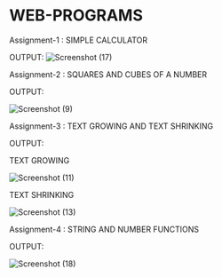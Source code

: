 # WEB-PROGRAMS

Assignment-1 : SIMPLE CALCULATOR

OUTPUT:
![Screenshot (17)](https://github.com/Patilapeksha/WEB-PROGRAMS/assets/136415491/77c8765e-b304-4793-8546-009d2a2fa5ea)


Assignment-2 : SQUARES AND CUBES OF A NUMBER

OUTPUT:

![Screenshot (9)](https://github.com/AnushaPShet/WEB-TECHNOLOGY/assets/119748994/043a73fe-f861-41d0-a781-e90293477d73)


Assignment-3 : TEXT GROWING AND TEXT SHRINKING

OUTPUT:

TEXT GROWING

![Screenshot (11)](https://github.com/AnushaPShet/WEB-TECHNOLOGY/assets/119748994/bfb9d62f-76d9-49d5-a2fd-5749de4509c5)

TEXT SHRINKING

![Screenshot (13)](https://github.com/AnushaPShet/WEB-TECHNOLOGY/assets/119748994/4e13b500-4f05-4c88-980c-c306299dc8ec)


Assignment-4 : STRING AND NUMBER FUNCTIONS

OUTPUT:

![Screenshot (18)](https://github.com/Patilapeksha/WEB-PROGRAMS/assets/136415491/a9d4f2a1-4340-435b-9676-6d7e876d701a)








